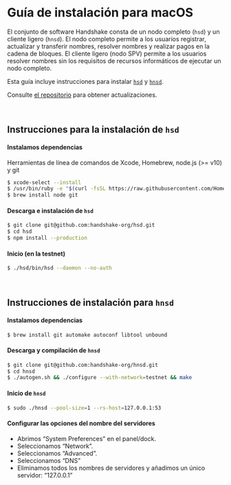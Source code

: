 # Guía de instalación para macOS

El conjunto de software Handshake consta de un nodo completo (`hsd`) y un cliente ligero (`hnsd`). El nodo completo permite a los usuarios registrar, actualizar y transferir nombres, resolver nombres y realizar pagos en la cadena de bloques. El cliente ligero (nodo SPV) permite a los usuarios resolver nombres sin los requisitos de recursos informáticos de ejecutar un nodo completo.

Esta guía incluye instrucciones para instalar
[`hsd`](#hsd-installation-instructions) y
[`hnsd`](#hnsd-installation-instructions).

Consulte [el repositorio](https://github.com/handshake-org/hsd#install) para obtener actualizaciones.

<br/>

## Instrucciones para la instalación de `hsd`
#### Instalamos dependencias
Herramientas de línea de comandos de Xcode, Homebrew, node.js (>= v10) y git
```bash
$ xcode-select --install
$ /usr/bin/ruby -e "$(curl -fsSL https://raw.githubusercontent.com/Homebrew/install/master/install)"
$ brew install node git
```

#### Descarga e instalación de `hsd`
```bash
$ git clone git@github.com:handshake-org/hsd.git
$ cd hsd
$ npm install --production
```

#### Inicio (en la testnet)
```bash
$ ./hsd/bin/hsd --daemon --no-auth
```

<br/>

## Instrucciones de instalación para `hnsd`
#### Instalamos dependencias
```bash
$ brew install git automake autoconf libtool unbound
```

#### Descarga y compilación de `hnsd`
```bash
$ git clone git@github.com:handshake-org/hnsd.git
$ cd hnsd
$ ./autogen.sh && ./configure --with-network=testnet && make
```

#### Inicio de `hnsd`
```bash
$ sudo ./hnsd --pool-size=1 --rs-host=127.0.0.1:53
```

#### Configurar las opciones del nombre del servidores
- Abrimos “System Preferences” en el panel/dock.
- Seleccionamos “Network”.
- Seleccionamos “Advanced”.
- Seleccionamos “DNS”
- Eliminamos todos los nombres de servidores y añadimos un único servidor: “127.0.0.1”
